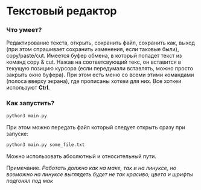# Текстовый редактор
### Что умеет?
Редактирование текста, открыть, сохранить файл, сохранить как, выход (при этом спрашивает сохранить изменения, если таковые были), copy/paste/cut. Имеется буфер обмена, в который попадет текст из команд copy & cut. Нажав на соответсвующий текс, он вставится в текущую позицию курсора (если передумали вставлять, можно просто закрыть окно буфера). При этом есть меню со всеми этими командами (полоса вверху экрана), где прописаны хоткеи для них. Все хоткеи используют **Ctrl**.
### Как запустить?
```bash
python3 main.py
```
При этом можно передать файл который следует открыть сразу при запуске:
```bash
python3 main.py some_file.txt
```
Можно использовать абсолютный и относительный пути.

Примечание. *Работать должно как на маке, так и на линуксе, но возможно на линуксе выглядеть будет не так красиво, цвета и шрифты подгонял под мак*